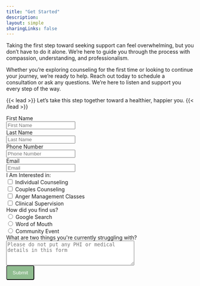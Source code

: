 ```yaml
---
title: "Get Started"
description:
layout: simple
sharingLinks: false
---
```


Taking the first step toward seeking support can feel overwhelming, but you don’t have to do it alone. We’re here to guide you through the process with compassion, understanding, and professionalism.

Whether you’re exploring counseling for the first time or looking to continue your journey, we’re ready to help. Reach out today to schedule a consultation or ask any questions. We’re here to listen and support you every step of the way.  

{{< lead >}} Let’s take this step together toward a healthier, happier you. {{< /lead >}}

<!-- Make sure you don't change the form action-->
<form action="https://api.staticforms.xyz/submit" method="post">
<!-- hidden fields & Attributes -->
<input type="hidden" name="accessKey" value="fd1b3bd8-e54c-4528-8286-aa1f33110a4d">
<input type="hidden" name="subject" value="Contact Form - egcs.health" />
<input type="text" name="replyTo" value="info@egcs.health" style="display:none">
<input type="hidden" name="redirectTo" value="https://dev.egcs.health/contact/success">
<!-- Data Fields -->
<div class="box-contact-us">
<div>
<label for="fname">First Name</lable> <br />
<input type="text" id="fname" name="$First-Name" placeholder="First Name" required>
</div>
<div>
<label for="lname">Last Name</lable> <br />
<input type="text" id="lname" name="$Last-Name" placeholder="Last Name" required>
</div>
</div>
<div class="box-contact-us">
<div>
<label for="phone">Phone Number</lable> <br />
<input type="tel" id="phone" name="$phone-number" placeholder="Phone Number" required>
</div>
<div>
<label for="email">Email</lable> <br />
<input type="email" id="email" name="$email-address" placeholder="Email" required>
</div>
</div>
<div class="box-contact-us">
<div>
<label>I Am Interested in:</label> <br />
<input type="checkbox" name="$interested-in" id="Individual Counseling" value="Individual Counseling"> <label for="Individual Counseling">Individual Counseling</label> <br />
<input type="checkbox" name="$interested-in" id="Couples Counseling" value="Couple’s Counseling"> <label for="Couples Counseling">Couples Counseling</label> <br />
<input type="checkbox" name="$interested-in" id="Anger Management" value="Anger Management Classes"> <label for="Anger Management">Anger Management Classes</label> <br />
<input type="checkbox" name="$interested-in" id="Supervision" value="Clinical Supervision"> <label for="Supervision">Clinical Supervision</label>
</div>
<div>
<label>How did you find us?</lable> <br />
<input type="radio" name="$How-Did-You-Find-Us" value="Google Search" id="Google Search"> <label for="Google-Seach">Google Search</label> <br />
<input type="radio" name="$How-Did-You-Find-Us" value="Word of Mouth" id="Word of Mouth"> <label for="Word-of-Mouth">Word of Mouth</label> <br />
<input type="radio" name="$How-Did-You-Find-Us" value="Community Event" id="Community-Event"> <label for="Community-Event">Community Event</label><br />
</div>
</div>
<div class="box-contact-us">
<div>
<label for="message">What are two things you're currently struggling with?</label> <br />
<textarea id="message" rows="4" cols="40" name="$message-struggles" placeholder="Please do not put any PHI or medical details in this form"></textarea>                                                <br />
</div>
</div>
<div class="box-contact-us">
<div>
<input type="text" name="honeypot" style="display:none">
<input type="submit" value="Submit" style="color: white; background-color: #8FBC8F; border-radius: 4px; padding: 10px 15px;"/>
</div>
</div>
</form>
<div>
